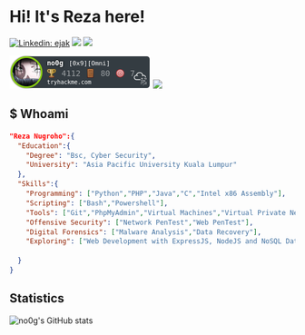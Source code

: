 # Hi! It's Reza here!
[![Linkedin: ejak](https://img.shields.io/badge/-Linkedin-blue?style=flat-square&logo=Linkedin&logoColor=white&link=https://www.linkedin.com/in/jmp2rsp/)](https://www.linkedin.com/in/jmp2rsp/)
[![](https://img.shields.io/badge/web-no0g.github.io-blue)](https://no0g.github.io)
![](https://img.shields.io/badge/Status-Looking%20for%20A%20Role%20in%20Cyber%20Security-green)
<!--
**no0g/no0g** is a ✨ _special_ ✨ repository because its `README.md` (this file) appears on your GitHub profile.

Here are some ideas to get you started:

- 🔭 I’m currently working on ...
- 🌱 I’m currently learning ...
- 👯 I’m looking to collaborate on ...
- 🤔 I’m looking for help with ...
- 💬 Ask me about ...
- 📫 How to reach me: ...
- 😄 Pronouns: ...
- ⚡ Fun fact: ...
-->

![](./no0g.png)
![](http://www.hackthebox.eu/badge/image/162586)


## $ Whoami
```json
"Reza Nugroho":{
  "Education":{
    "Degree": "Bsc, Cyber Security",
    "University": "Asia Pacific University Kuala Lumpur"
  },
  "Skills":{
    "Programming": ["Python","PHP","Java","C","Intel x86 Assembly"],
    "Scripting": ["Bash","Powershell"],
    "Tools": ["Git","PhpMyAdmin","Virtual Machines","Virtual Private Network"],
    "Offensive Security": ["Network PenTest","Web PenTest"],
    "Digital Forensics": ["Malware Analysis","Data Recovery"],
    "Exploring": ["Web Development with ExpressJS, NodeJS and NoSQL Database"]

  }
}
```
## Statistics
![no0g's GitHub stats](https://github-readme-stats.vercel.app/api?username=no0g&count_private=true&theme=dracula)






